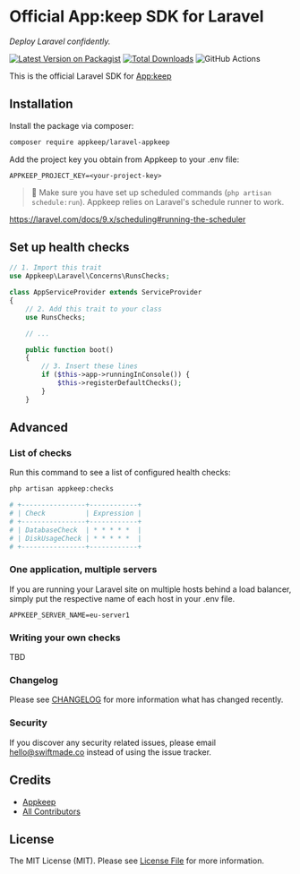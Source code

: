 # Official App:keep SDK for Laravel

_Deploy Laravel confidently._

[![Latest Version on Packagist](https://img.shields.io/packagist/v/appkeep/laravel-appkeep.svg?style=flat-square)](https://packagist.org/packages/appkeep/laravel-appkeep)
[![Total Downloads](https://img.shields.io/packagist/dt/appkeep/laravel-appkeep.svg?style=flat-square)](https://packagist.org/packages/appkeep/laravel-appkeep)
![GitHub Actions](https://github.com/appkeep/laravel-appkeep/actions/workflows/main.yml/badge.svg)

This is the official Laravel SDK for [App:keep](https://appkeep.dev)

## Installation

Install the package via composer:

```bash
composer require appkeep/laravel-appkeep
```

Add the project key you obtain from Appkeep to your .env file:

```dotenv
APPKEEP_PROJECT_KEY=<your-project-key>
```

> 🚨 Make sure you have set up scheduled commands (`php artisan schedule:run`). Appkeep relies on Laravel's schedule runner to work.

https://laravel.com/docs/9.x/scheduling#running-the-scheduler

## Set up health checks

```php
// 1. Import this trait
use Appkeep\Laravel\Concerns\RunsChecks;

class AppServiceProvider extends ServiceProvider
{
    // 2. Add this trait to your class
    use RunsChecks;

    // ...

    public function boot()
    {
        // 3. Insert these lines
        if ($this->app->runningInConsole()) {
            $this->registerDefaultChecks();
        }
    }
```

## Advanced

### List of checks

Run this command to see a list of configured health checks:

```bash
php artisan appkeep:checks

# +----------------+------------+
# | Check          | Expression |
# +----------------+------------+
# | DatabaseCheck  | * * * * *  |
# | DiskUsageCheck | * * * * *  |
# +----------------+------------+
```

### One application, multiple servers

If you are running your Laravel site on multiple hosts behind a load balancer, simply put the respective name of each host in your .env file.

```dotenv
APPKEEP_SERVER_NAME=eu-server1
```

### Writing your own checks

TBD

### Changelog

Please see [CHANGELOG](CHANGELOG.md) for more information what has changed recently.

### Security

If you discover any security related issues, please email hello@swiftmade.co instead of using the issue tracker.

## Credits

- [Appkeep](https://github.com/appkeep)
- [All Contributors](../../contributors)

## License

The MIT License (MIT). Please see [License File](LICENSE.md) for more information.

